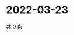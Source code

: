 # 2022-03-23

共 0 条

<!-- BEGIN WEIBO -->
<!-- 最后更新时间 Wed Mar 23 2022 02:00:46 GMT+0800 (China Standard Time) -->

<!-- END WEIBO -->
